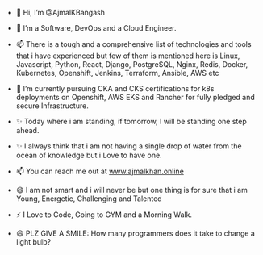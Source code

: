 - 👋 Hi, I’m @AjmalKBangash
- 👀 I’m a Software, DevOps and a Cloud Engineer.
- 📫 There is a tough and a comprehensive list of technologies and tools that i have experienced but few of them is mentioned here is Linux, Javascript, Python, React, Django, PostgreSQL, Nginx, Redis, Docker, Kubernetes, Openshift, Jenkins, Terraform, Ansible, AWS etc
- 🌱 I’m currently pursuing CKA and CKS certifications for k8s deployments on Openshift, AWS EKS and Rancher for fully pledged and secure Infrastructure.
- ✨ Today where i am standing, if tomorrow, I will be standing one step ahead.
- ✨ I always think that i am not having a single drop of water from the ocean of knowledge but i Love to have one.
- 📫 You can reach me out at www.ajmalkhan.online
- 😄 I am not smart and i will never be but one thing is for sure that i am Young, Energetic, Challenging and Talented
- ⚡ I Love to Code, Going to GYM and a Morning Walk.

- 😄 PLZ GIVE A SMILE: How many programmers does it take to change a light bulb?
